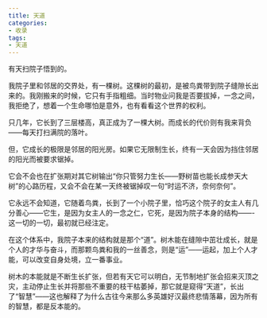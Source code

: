 ```yaml
---
title: 天道
categories:
- 收录
tags:
- 天道
---
```



有天扫院子悟到的。

我院子里和邻居的交界处，有一棵树。这棵树的最初，是被鸟粪带到院子缝隙长出来的。我刚搬来的时候，它只有手指粗细。当时物业问我是否要拔掉，一念之间，我拒绝了，想着一个生命哪怕是意外，也有看看这个世界的权利。



只几年，它长到了三层楼高，真正成为了一棵大树。而成长的代价则有我来背负——每天打扫满院的落叶。



但，它成长的极限是邻居的阳光房。如果它无限制生长，终有一天会因为挡住邻居的阳光而被要求锯掉。



它会不会也在扩张期对其它树输出“你只管努力生长——野树苗也能长成参天大树”的心路历程，又会不会在某一天终被锯掉叹一句“时运不济，奈何奈何”。



它永远不会知道，它随着鸟粪，长到了一个小院子里，恰巧这个院子的女主人有几分善心——它生，是因为女主人的一念之仁，它死，是因为院子本身的结构——-这一切的一切，最初就已经注定。

在这个体系中，我院子本来的结构就是那个“道”。树木能在缝隙中茁壮成长，就是个人的才华与奋斗，而那颗鸟粪和我的一丝善念，则是“运”——运起，加上个人才能，可以改变自身处境，立一番事业。

树木的本能就是不断生长扩张，但若有天它可以明白，无节制地扩张会招来灭顶之灾，主动停止生长并将那些不重要的枝干枯萎掉，那它就是窥得“天道”，长出了“智慧”——这也解释了为什么古往今来那么多英雄好汉最终悲情落幕，因为所有的智慧，都是反本能的。